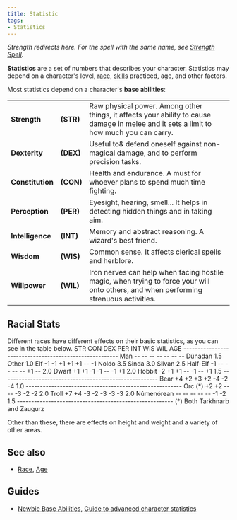 ```yaml
---
title: Statistic
tags:
- Statistics
---
```


*Strength redirects here. For the spell with the same name, see
[Strength Spell](Strength_Spell "wikilink").*

**Statistics** are a set of numbers that describes your character.
Statistics may depend on a character's level, [race](race "wikilink"),
[skills](skill "wikilink") practiced, age, and other factors.

Most statistics depend on a character's **base abilities**:

|                  |           |                                                                                                                                         |
|------------------|-----------|-----------------------------------------------------------------------------------------------------------------------------------------|
| **Strength**     | **(STR)** | Raw physical power. Among other things, it affects your ability to cause damage in melee and it sets a limit to how much you can carry. |
| **Dexterity**    | **(DEX)** | Useful to& defend oneself against non-magical damage, and to perform precision tasks.                                                   |
| **Constitution** | **(CON)** | Health and endurance. A must for whoever plans to spend much time fighting.                                                             |
| **Perception**   | **(PER)** | Eyesight, hearing, smell... It helps in detecting hidden things and in taking aim.                                                      |
| **Intelligence** | **(INT)** | Memory and abstract reasoning. A wizard's best friend.                                                                                  |
| **Wisdom**       | **(WIS)** | Common sense. It affects clerical spells and herblore.                                                                                  |
| **Willpower**    | **(WIL)** | Iron nerves can help when facing hostile magic, when trying to force your will onto others, and when performing strenuous activities.   |

## Racial Stats

Different races have different effects on their basic statistics, as you
can see in the table below. STR CON DEX PER INT WIS WIL AGE
------------------------------------------------------- Man -- -- -- --
-- -- -- Dúnadan 1.5 Other 1.0 Elf -1 -1 +1 +1 +1 -- -1 Noldo 3.5 Sinda
3.0 Silvan 2.5 Half-Elf -1 -- -- -- -- +1 -- 2.0 Dwarf +1 +1 -1 -1 -- -1
+1 2.0 Hobbit -2 +1 +1 -- -1 -- +1 1.5
------------------------------------------------------- Bear +4 +2 +3 +2
-4 -2 -4 1.0 ------------------------------------------------------- Orc
(\*) +2 +2 -- -- -3 -2 -2 2.0 Troll +7 +4 -3 -2 -3 -3 -3 2.0 Númenórean
-- -- -- -- -- -1 -2 1.5
------------------------------------------------------- (\*) Both
Tarkhnarb and Zaugurz

Other than these, there are effects on height and weight and a variety
of other areas.

## See also

- [Race](Race "wikilink"), [Age](Age "wikilink")

## Guides

- [Newbie Base Abilities](Newbie_Base_Abilities "wikilink"), [Guide to
  advanced character
  statistics](Guide_to_advanced_character_statistics "wikilink")
